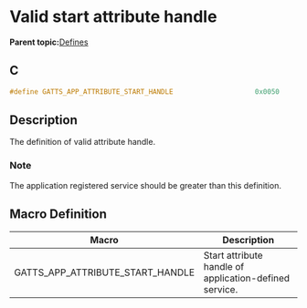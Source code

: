 # Valid start attribute handle

**Parent topic:**[Defines](GUID-E2F81023-B198-4263-A123-9225588A0E6E.md)

## C

```c
#define GATTS_APP_ATTRIBUTE_START_HANDLE                    0x0050
```

## Description

The definition of valid attribute handle.

### Note

The application registered service should be greater than this definition.

## Macro Definition

|Macro|Description|
|-----|-----------|
|GATTS\_APP\_ATTRIBUTE\_START\_HANDLE|Start attribute handle of application-defined service.|

